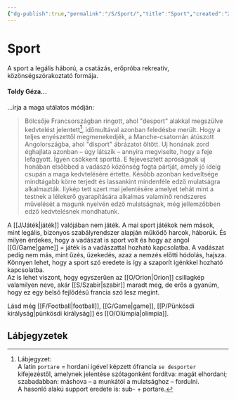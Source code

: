 ```yaml
---
{"dg-publish":true,"permalink":"/S/Sport/","title":"Sport","created":"2024-11-05T13:14:00","updated":"2024-11-05T13:14:00"}
---
```



# Sport

A sport a legális háború, a csatázás, erőpróba rekreatív, közönségszórakoztató formája.  

#### Toldy Géza...

...írja a maga utálatos módján:  
> Bölcsője Francsországban ringott, ahol "desport" alakkal megszülve kedvtelést jelentett[^1], időmultával azonban feledésbe merült. Hogy a teljes enyészettől megmenekedjék, a Manche-csatornán átúszott Angolországba, ahol "disport" ábrázatot öltött. Uj honának zord éghajlata azonban – úgy látszik – annyira megviselte, hogy a feje lefagyott. Ígyen csökkent sporttá. E fejevesztett apróságnak uj honában elsőbbed a vadászó közönség fogta pártját, amely jó ideig csupán a maga kedvtelésére értette. Később azonban kedveltsége mindtágabb körre terjedt és lassankint mindenféle edző mulatságra alkalmazták. Ilykép tett szert mai jelentésére amelyet tehát mint a testnek a lélekerő gyarapítására alkalmas valaminő rendszeres művelését a magunk nyelvén edző mulatságnak, még jellemzőbben edző kedvtelésnek mondhatunk.  



A [[J/Játék\|játék]] valójában nem játék. A mai sport játékok nem mások, mint legális, bizonyos szabályrendszer alapján működő harcok, háborúk. És milyen érdekes, hogy a vadászat is sport volt és hogy az angol [[G/Game\|game]] = játék is a vadászattal hozható kapcsolatba. A vadászat pedig nem más, mint űzés, üzekedés, azaz a nemzés előtti hódolás, hajsza. Könnyen lehet, hogy a sport szó eredete is így a szaporít igénkkel hozható kapcsolatba.  
Az is lehet viszont, hogy egyszerűen az [[O/Orion\|Orion]] csillagkép valamilyen neve, akár [[S/Szabir\|szabir]] maradt meg, de erős a gyanúm, hogy ez egy belső fejlődésű francia szó lesz megint.  



Lásd még [[F/Football\|football]], [[G/Game\|game]], [[P/Pünkösdi királyság\|pünkösdi királyság]] és [[O/Olümpia\|olimpia]].  

## Lábjegyzetek

[^1]: Lábjegyzet:  
A latin `portare` = hordani igével képzett ófrancia `se desporter` kifejezéstől, amelynek jelentése szótagonként fordítva: magát elhordani; szabadabban: máshova – a munkától a mulatsághoz – fordulni.  
A hasonló alakú support eredete is: sub- + portare.  